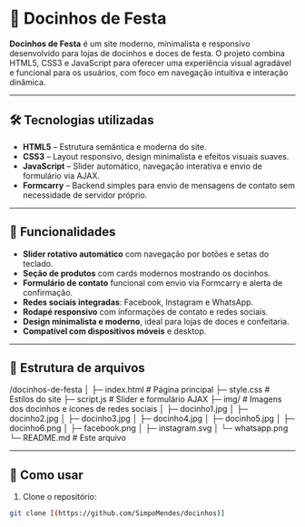 # 🍬 Docinhos de Festa



**Docinhos de Festa** é um site moderno, minimalista e responsivo desenvolvido para lojas de docinhos e doces de festa. O projeto combina HTML5, CSS3 e JavaScript para oferecer uma experiência visual agradável e funcional para os usuários, com foco em navegação intuitiva e interação dinâmica.

---

## 🛠 Tecnologias utilizadas

- **HTML5** – Estrutura semântica e moderna do site.
- **CSS3** – Layout responsivo, design minimalista e efeitos visuais suaves.
- **JavaScript** – Slider automático, navegação interativa e envio de formulário via AJAX.
- **Formcarry** – Backend simples para envio de mensagens de contato sem necessidade de servidor próprio.

---

## 🌟 Funcionalidades

- **Slider rotativo automático** com navegação por botões e setas do teclado.
- **Seção de produtos** com cards modernos mostrando os docinhos.
- **Formulário de contato** funcional com envio via Formcarry e alerta de confirmação.
- **Redes sociais integradas**: Facebook, Instagram e WhatsApp.
- **Rodapé responsivo** com informações de contato e redes sociais.
- **Design minimalista e moderno**, ideal para lojas de doces e confeitaria.
- **Compatível com dispositivos móveis** e desktop.

---

## 📂 Estrutura de arquivos


/docinhos-de-festa
│
├─ index.html # Página principal
├─ style.css # Estilos do site
├─ script.js # Slider e formulário AJAX
├─ img/ # Imagens dos docinhos e ícones de redes sociais
│ ├─ docinho1.jpg
│ ├─ docinho2.jpg
│ ├─ docinho3.jpg
│ ├─ docinho4.jpg
│ ├─ docinho5.jpg
│ ├─ docinho6.png
│ ├─ facebook.png
│ ├─ instagram.svg
│ └─ whatsapp.png
└─ README.md # Este arquivo



---



## 🚀 Como usar

1. Clone o repositório:

```bash
git clone [(https://github.com/SimpoMendes/docinhos)]

